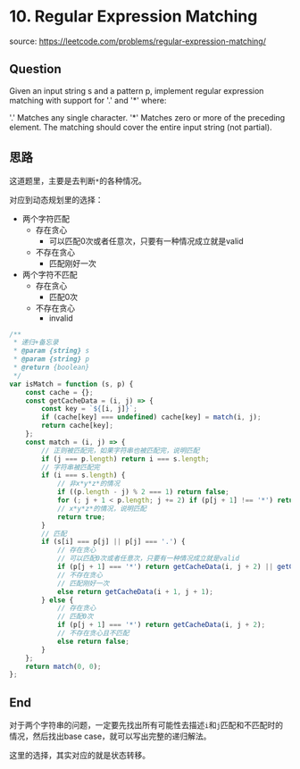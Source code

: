 # 10. Regular Expression Matching

source: <https://leetcode.com/problems/regular-expression-matching/>

## Question

Given an input string s and a pattern p, implement regular expression matching with support for '.' and '*' where:

'.' Matches any single character.​​​​
'*' Matches zero or more of the preceding element.
The matching should cover the entire input string (not partial).

## 思路

这道题里，主要是去判断`*`的各种情况。

对应到动态规划里的选择：

- 两个字符匹配
    - 存在贪心
        - 可以匹配0次或者任意次，只要有一种情况成立就是valid
    - 不存在贪心
        - 匹配刚好一次
- 两个字符不匹配
    - 存在贪心
        - 匹配0次
    - 不存在贪心
        - invalid

```js
/**
 * 递归+备忘录
 * @param {string} s
 * @param {string} p
 * @return {boolean}
 */
var isMatch = function (s, p) {
    const cache = {};
    const getCacheData = (i, j) => {
        const key = `${[i, j]}`;
        if (cache[key] === undefined) cache[key] = match(i, j);
        return cache[key];
    };
    const match = (i, j) => {
        // 正则被匹配完，如果字符串也被匹配完，说明匹配
        if (j === p.length) return i === s.length;
        // 字符串被匹配完
        if (i === s.length) {
            // 非x*y*z*的情况
            if ((p.length - j) % 2 === 1) return false;
            for (; j + 1 < p.length; j += 2) if (p[j + 1] !== '*') return false;
            // x*y*z*的情况，说明匹配
            return true;
        }
        // 匹配
        if (s[i] === p[j] || p[j] === '.') {
            // 存在贪心
            // 可以匹配0次或者任意次，只要有一种情况成立就是valid
            if (p[j + 1] === '*') return getCacheData(i, j + 2) || getCacheData(i + 1, j);
            // 不存在贪心
            // 匹配刚好一次
            else return getCacheData(i + 1, j + 1);
        } else {
            // 存在贪心
            // 匹配0次
            if (p[j + 1] === '*') return getCacheData(i, j + 2);
            // 不存在贪心且不匹配
            else return false;
        }
    };
    return match(0, 0);
};


```

## End

对于两个字符串的问题，一定要先找出所有可能性去描述`i`和`j`匹配和不匹配时的情况，然后找出base case，就可以写出完整的递归解法。

这里的选择，其实对应的就是状态转移。
